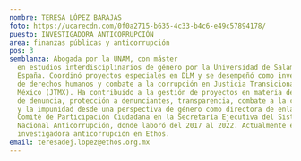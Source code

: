 ```yaml
---
nombre: TERESA LÓPEZ BARAJAS
foto: https://ucarecdn.com/0f0a2715-b635-4c33-b4c6-e49c57894178/
puesto: INVESTIGADORA ANTICORRUPCIÓN
area: finanzas públicas y anticorrupción
pos: 3
semblanza: Abogada por la UNAM, con máster
  en estudios interdisciplinarios de género por la Universidad de Salamanca,
  España. Coordinó proyectos especiales en DLM y se desempeñó como investigadora
  de derechos humanos y combate a la corrupción en Justicia Transicional en
  México (JTMX). Ha contribuido a la gestión de proyectos en materia de canales
  de denuncia, protección a denunciantes, transparencia, combate a la corrupción
  y la impunidad desde una perspectiva de género como directora de enlace con el
  Comité de Participación Ciudadana en la Secretaría Ejecutiva del Sistema
  Nacional Anticorrupción, donde laboró del 2017 al 2022. Actualmente es
  investigadora anticorrupción en Ethos. 
email: teresadej.lopez@ethos.org.mx
---
```

